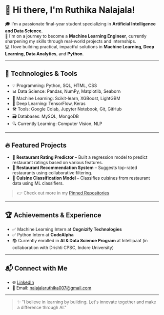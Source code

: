 # 👋 Hi there, I'm Ruthika Nalajala!

🎓 I'm a passionate final-year student specializing in **Artificial Intelligence and Data Science**.  
🚀 I'm on a journey to become a **Machine Learning Engineer**, currently sharpening my skills through real-world projects and internships.  
💻 I love building practical, impactful solutions in **Machine Learning, Deep Learning, Data Analytics**, and **Python**.

---

## 🔧 Technologies & Tools

- 💡 Programming: Python, SQL, HTML, CSS
- 📊 Data Science: Pandas, NumPy, Matplotlib, Seaborn
- 🧠 Machine Learning: Scikit-learn, XGBoost, LightGBM
- 🤖 Deep Learning: TensorFlow, Keras
- 🛠️ Tools: Google Colab, Jupyter Notebook, Git, GitHub
- 🗃️ Databases: MySQL, MongoDB
- 🔍 Currently Learning: Computer Vision, NLP

---

## 🔥 Featured Projects

- 🔮 **Restaurant Rating Predictor** – Built a regression model to predict restaurant ratings based on various features.
- 🤝 **Restaurant Recommendation System** – Suggests top-rated restaurants using collaborative filtering.
- 🧠 **Cuisine Classification Model** – Classifies cuisines from restaurant data using ML classifiers.

> 👉 Check out more in my [Pinned Repositories](https://github.com/ruthikan)

---

## 🏆 Achievements & Experience

- ✅ Machine Learning Intern at **Cognizify Technologies**
- ✅ Python Intern at **CodeAlpha**
- 📚 Currently enrolled in **AI & Data Science Program** at Intellipaat (in collaboration with Drishti CPSC, Indore University)

---

## 📬 Connect with Me

- 🌐 [LinkedIn](https://www.linkedin.com/in/ruthika-nalajala-73127628b/)
- 📧 Email: [nalajalaruthika007@gmail.com](mailto:nalajalaruthika007@gmail.com)

---

> ✨ "I believe in learning by building. Let's innovate together and make a difference through AI."  
